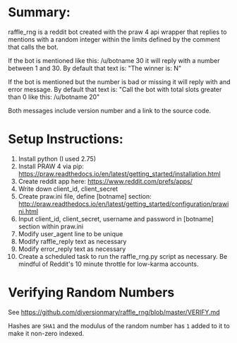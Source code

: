Summary:
========
raffle_rng is a reddit bot created with the praw 4 api wrapper that replies to mentions with a random integer within the limits defined by the comment that calls the bot. 

If the bot is mentioned like this: /u/botname 30 it will reply with a number between 1 and 30.
    By default that text is: "The winner is: N"

If the bot is mentioned but the number is bad or missing it will reply with and error message. 
    By default that text is: "Call the bot with total slots greater than 0 like this: /u/botname 20"

Both messages include version number and a link to the source code. 
 
  
Setup Instructions:
========

1. Install python (I used 2.75)
1. Install PRAW 4 via pip: https://praw.readthedocs.io/en/latest/getting_started/installation.html
1. Create reddit app here: https://www.reddit.com/prefs/apps/
1. Write down client_id, client_secret
1. Create praw.ini file, define [botname] section: http://praw.readthedocs.io/en/latest/getting_started/configuration/prawini.html
1. Input client_id, client_secret, username and password in [botname] section within praw.ini
1. Modify user_agent line to be unique
1. Modify raffle_reply text as necessary
1. Modify error_reply text as necessary
1. Create a scheduled task to run the raffle_rng.py script as necessary. Be mindful of Reddit's 10 minute throttle for low-karma accounts.

# Verifying Random Numbers
See https://github.com/diversionmary/raffle_rng/blob/master/VERIFY.md

Hashes are `SHA1` and the modulus of the random number has `1` added to it to make it non-zero indexed.

